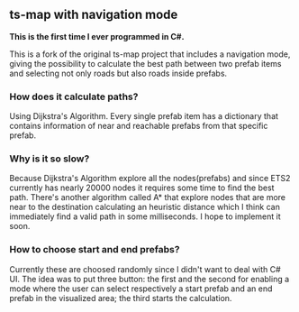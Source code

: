 ## ts-map with navigation mode

<b>This is the first time I ever programmed in C#.</b>

This is a fork of the original ts-map project that includes a navigation mode, giving the possibility to calculate the best path between two prefab items and selecting not only roads but also roads inside prefabs.

### How does it calculate paths?
Using Dijkstra's Algorithm. Every single prefab item has a dictionary that contains information of near and reachable prefabs from that specific prefab.

### Why is it so slow?
Because Dijkstra's Algorithm explore all the nodes(prefabs) and since ETS2 currently has nearly 20000 nodes it requires some time to find the best path. There's another algorithm called A* that explore nodes that are more near to the destination calculating an heuristic distance which I think can immediately find a valid path in some milliseconds. I hope to implement it soon.

### How to choose start and end prefabs?

Currently these are choosed randomly since I didn't want to deal with C# UI. The idea was to put three button: the first and the second for enabling a mode where the user can select respectively a start prefab and an end prefab in the visualized area; the third starts the calculation.
